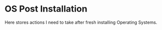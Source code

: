 # OS Post Installation
Here stores actions I need to take after fresh installing Operating Systems.

